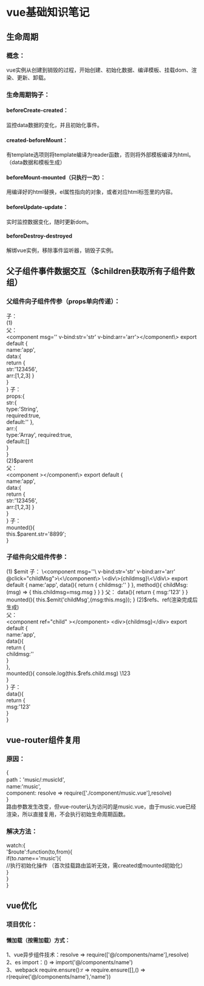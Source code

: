 # vue基础知识笔记  
## 生命周期  
### 概念：  
vue实例从创建到销毁的过程，开始创建、初始化数据、编译模板、挂载dom、渲染、更新、卸载。  
### 生命周期钩子：  
#### beforeCreate-created： 
监控data数据的变化，并且初始化事件。 
#### created-beforeMount：  
有template选项则将template编译为reader函数，否则将外部模板编译为html。（data数据和模板生成）     
#### beforeMount-mounted（只执行一次）：  
用编译好的html替换，el属性指向的对象，或者对应html标签里的内容。  
#### beforeUpdate-update：  
实时监控数据变化，随时更新dom。  
#### beforeDestroy-destroyed  
解绑vue实例，移除事件监听器，销毁子实例。 
## 父子组件事件数据交互（$children获取所有子组件数组）    
### 父组件向子组件传参（props单向传递）： 
子：  
(1)   
父：  
\<component msg='' v-bind:str='str' v-bind:arr='arr'\>\<\/component\\\>
export default {  
	name:'app',  
	data:{  
		return {  
			str:'123456',  
			arr:[1,2,3]
		}  
	}  
}
子：  
props:{  
	str:{  
		type:'String',  
		required:true,  
		default:'' 
	},  
	arr:{  
		type:'Array',
		required:true,  
		default:[]  
	}  
}   
(2)$parent  
父：  
 \<component \>\<\/component\\\>
export default {  
	name:'app',  
	data:{  
		return {  
			str:'123456',  
			arr:[1,2,3]
		}  
	}  
}
子：  
mounted(){  
	this.$parent.str='8899';  
} 
### 子组件向父组件传参：  
(1) $emit 
子：  
\<component msg=''\ v-bind:str='str' v-bind:arr='arr' @click="childMsg">\<\/component\>
\<div\>{childmsg}\<\/div\>
export default {  
	name:'app',  
	data(){  
		return {  
			childmsg:''  
		}  
	},  
	method(){
		childMsg:(msg) => {
			this.childmsg=msg.msg
		}
	}  
}
父：  
data(){  
	return {  
		msg:'123'  
	}  
}    
mounted(){  
	this.$emit('childMsg',{msg:this.msg});  
}  
(2)$refs、ref(渲染完成后生成)   
父：  
 \<component ref="child" \>\<\/component\>
\<div\>{childmsg}\<\/div\>
export default {  
	name:'app',  
	data(){  
		return {  
			childmsg:''  
		}  
	},  
	mounted(){
		console.log(this.$refs.child.msg) \\123  
	}  
}
子：  
data(){  
	return {  
		msg:'123'  
	}  
}    
## vue-router组件复用  
### 原因：  
{  
  path：'music/:musicId',  
  name:'music',  
  component: resolve => require(['./component/music.vue'],resolve)  
}  
路由参数发生改变，但vue-router认为访问的是music.vue，由于music.vue已经渲染，所以直接复用，不会执行初始生命周期函数。  
### 解决方法：  
watch:{  
	'$route':function(to,from){  
		if(to.name=='music'){  
			//执行初始化操作 （首次挂载路由监听无效，需created或mounted初始化）  
		}  
	}  
}  
## vue优化  
### 项目优化：  
#### 懒加载（按需加载）方式：  
1、vue异步组件技术：resolve => require(['@/components/name'],resolve)  
2、es import：() => import('@/components/name')  
3、webpack require.ensure():r => require.ensure([],() => r(require('@/components/name'),'name'))

  






